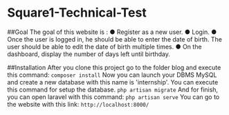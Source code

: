 # Square1-Technical-Test
##Goal 
The goal of this website is : 
● Register as a new user.
● Login.
● Once the user is logged in, he should be able to enter the date of birth. The user
should be able to edit the date of birth multiple times.
● On the dashboard, display the number of days left until birthday.

##Installation
After you clone this project go to the folder blog and execute this command:
```composer install```
Now you can launch your DBMS MySQL and create a new database with this name is 'internship'.
You can execute this command for setup the database.
```php artisan migrate```
And for finish, you can open laravel with this command: 
```php artisan serve```
You can go to the website with this link:
```http://localhost:8000/```
